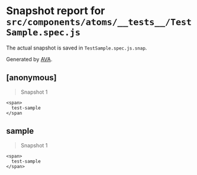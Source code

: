 # Snapshot report for `src/components/atoms/__tests__/TestSample.spec.js`

The actual snapshot is saved in `TestSample.spec.js.snap`.

Generated by [AVA](https://ava.li).

## [anonymous]

> Snapshot 1

    <span>
      test-sample
    </span

## sample

> Snapshot 1

    <span>
      test-sample
    </span>